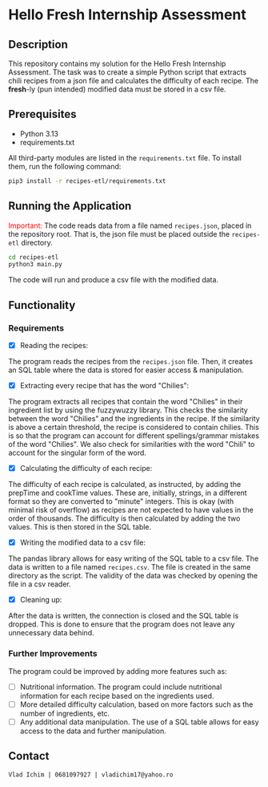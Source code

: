 # Hello Fresh Internship Assessment

## Description
This repository contains my solution for the Hello Fresh Internship Assessment. The task was to create a simple Python script that extracts chili recipes from a json file and calculates the difficulty of each recipe. The <b>fresh</b>-ly (pun intended) modified data must be stored in a csv file.

## Prerequisites
- Python 3.13
- requirements.txt

All third-party modules are listed in the `requirements.txt` file. To install them, run the following command:
```bash
pip3 install -r recipes-etl/requirements.txt
```

## Running the Application
<span style="color:red;">Important:</span>  The code reads data from a file named ``recipes.json``, placed in the repository root. That is, the json file must be placed outside the `recipes-etl` directory.

```bash
cd recipes-etl
python3 main.py
```
The code will run and produce a csv file with the modified data.

## Functionality

### Requirements
- [x] Reading the recipes:

The program reads the recipes from the `recipes.json` file. Then, it creates an SQL table where the data is stored for easier access & manipulation.

- [x] Extracting every recipe that has the word "Chilies":

The program extracts all recipes that contain the word "Chilies" in their ingredient list by using the fuzzywuzzy library. This checks the similarity between the word "Chilies" and the ingredients in the recipe. If the similarity is above a certain threshold, the recipe is considered to contain chilies. This is so that the program can account for different spellings/grammar mistakes of the word "Chilies". We also check for similarities with the word "Chili" to account for the singular form of the word.

- [x] Calculating the difficulty of each recipe:

The difficulty of each recipe is calculated, as instructed, by adding the prepTime and cookTime values. These are, initially, strings, in a different format so they are converted to "minute" integers. This is okay (with minimal risk of overflow) as recipes are not expected to have values in the order of thousands. The difficulty is then calculated by adding the two values. This is then stored in the SQL table.

- [x] Writing the modified data to a csv file:

The pandas library allows for easy writing of the SQL table to a csv file. The data is written to a file named `recipes.csv`. The file is created in the same directory as the script. The validity of the data was checked by opening the file in a csv reader.

- [x] Cleaning up:

After the data is written, the connection is closed and the SQL table is dropped. This is done to ensure that the program does not leave any unnecessary data behind.


### Further Improvements
The program could be improved by adding more features such as:
- [ ] Nutritional information. The program could include nutritional information for each recipe based on the ingredients used.
- [ ] More detailed difficulty calculation, based on more factors such as the number of ingredients, etc.
- [ ] Any additional data manipulation. The use of a SQL table allows for easy access to the data and further manipulation.

## Contact
    Vlad Ichim | 0681097927 | vladichim17@yahoo.ro
